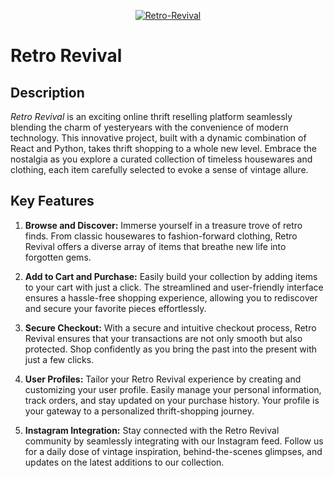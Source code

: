 <p align="center">
  <a href="https://imgbb.com/">
    <img src="https://i.ibb.co/NNf3Fvf/Retro-Revival.png" alt="Retro-Revival" border="0">
  </a>
</p>

# Retro Revival

## Description

_Retro Revival_ is an exciting online thrift reselling platform seamlessly blending the charm of yesteryears with the convenience of modern technology. This innovative project, built with a dynamic combination of React and Python, takes thrift shopping to a whole new level. Embrace the nostalgia as you explore a curated collection of timeless housewares and clothing, each item carefully selected to evoke a sense of vintage allure.

## Key Features

1. **Browse and Discover:**
   Immerse yourself in a treasure trove of retro finds. From classic housewares to fashion-forward clothing, Retro Revival offers a diverse array of items that breathe new life into forgotten gems.

2. **Add to Cart and Purchase:**
   Easily build your collection by adding items to your cart with just a click. The streamlined and user-friendly interface ensures a hassle-free shopping experience, allowing you to rediscover and secure your favorite pieces effortlessly.

3. **Secure Checkout:**
   With a secure and intuitive checkout process, Retro Revival ensures that your transactions are not only smooth but also protected. Shop confidently as you bring the past into the present with just a few clicks.

4. **User Profiles:**
   Tailor your Retro Revival experience by creating and customizing your user profile. Easily manage your personal information, track orders, and stay updated on your purchase history. Your profile is your gateway to a personalized thrift-shopping journey.

5. **Instagram Integration:**
   Stay connected with the Retro Revival community by seamlessly integrating with our Instagram feed. Follow us for a daily dose of vintage inspiration, behind-the-scenes glimpses, and updates on the latest additions to our collection.
